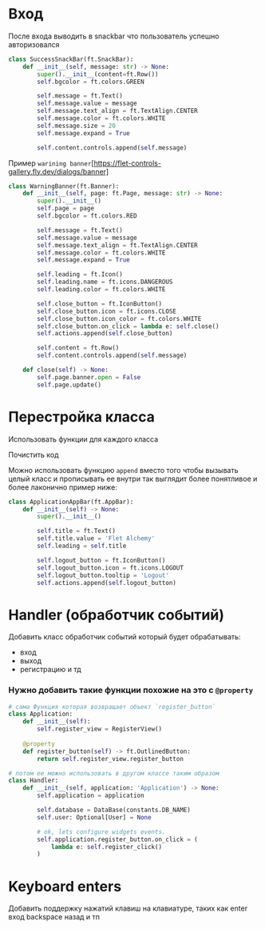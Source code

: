 # Вход
После входа выводить в snackbar что пользователь успешно авторизовался
```python
class SuccessSnackBar(ft.SnackBar):
    def __init__(self, message: str) -> None:
        super().__init__(content=ft.Row())
        self.bgcolor = ft.colors.GREEN

        self.message = ft.Text()
        self.message.value = message
        self.message.text_align = ft.TextAlign.CENTER
        self.message.color = ft.colors.WHITE
        self.message.size = 20
        self.message.expand = True

        self.content.controls.append(self.message)
```

Пример `warining banner`[https://flet-controls-gallery.fly.dev/dialogs/banner]
```python
class WarningBanner(ft.Banner):
    def __init__(self, page: ft.Page, message: str) -> None:
        super().__init__()
        self.page = page
        self.bgcolor = ft.colors.RED

        self.message = ft.Text()
        self.message.value = message
        self.message.text_align = ft.TextAlign.CENTER
        self.message.color = ft.colors.WHITE
        self.message.expand = True

        self.leading = ft.Icon()
        self.leading.name = ft.icons.DANGEROUS
        self.leading.color = ft.colors.WHITE

        self.close_button = ft.IconButton()
        self.close_button.icon = ft.icons.CLOSE
        self.close_button.icon_color = ft.colors.WHITE
        self.close_button.on_click = lambda e: self.close()
        self.actions.append(self.close_button)

        self.content = ft.Row()
        self.content.controls.append(self.message)

    def close(self) -> None:
        self.page.banner.open = False
        self.page.update()
```
# Перестройка класса
Использовать функции для каждого класса

Почистить код

Можно использовать функцию `append` вместо того чтобы вызывать целый класс и прописывать ее внутри
так выглядит более понятливое и более лаконично пример ниже:
```python
class ApplicationAppBar(ft.AppBar):
    def __init__(self) -> None:
        super().__init__()

        self.title = ft.Text()
        self.title.value = 'Flet Alchemy'
        self.leading = self.title

        self.logout_button = ft.IconButton()
        self.logout_button.icon = ft.icons.LOGOUT
        self.logout_button.tooltip = 'Logout'
        self.actions.append(self.logout_button)
```


# Handler (обработчик событий)

Добавить класс обработчик событий который будет обрабатывать:
* вход
* выход
* регистрацию и тд

### Нужно добавить такие функции похожие на это с `@property`
```python
# сама Функция которая возвращает объект `register_button`
class Application:
    def __init__(self):
        self.register_view = RegisterView()
    
    @property
    def register_button(self) -> ft.OutlinedButton:
        return self.register_view.register_button

# потом ее можно использовать в другом классе таким образом
class Handler:
    def __init__(self, application: 'Application') -> None:
        self.application = application

        self.database = DataBase(constants.DB_NAME)
        self.user: Optional[User] = None

        # ok, lets configure widgets events.
        self.application.register_button.on_click = (
            lambda e: self.register_click()
        )
```

# Keyboard enters

Добавить поддержку нажатий клавиш на клавиатуре, 
таких как enter вход backspace назад и тп